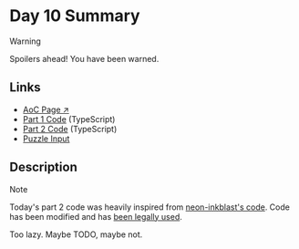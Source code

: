 # Day 10 Summary

> [!WARNING]  
> Spoilers ahead! You have been warned.

## Links

- [AoC Page ↗︎](https://adventofcode.com/2022/day/10)
- [Part 1 Code](https://github.com/GodderE2D/advent-of-code/blob/main/results/2022/day-10/part-1.ts) (TypeScript)
- [Part 2 Code](https://github.com/GodderE2D/advent-of-code/blob/main/results/2022/day-10/part-2.ts) (TypeScript)
- [Puzzle Input](https://github.com/GodderE2D/advent-of-code/blob/main/results/2022/day-10/input.txt)

## Description

> [!NOTE]  
> Today's part 2 code was heavily inspired from
> [neon-inkblast's code](https://github.com/neon-inkblast/advent-of-code-2022-TS/blob/main/src/2022/day/10/part_2.ts).
> Code has been modified and has
> [been legally used](https://docs.github.com/en/site-policy/github-terms/github-terms-of-service#5-license-grant-to-other-users).

Too lazy. Maybe TODO, maybe not.
